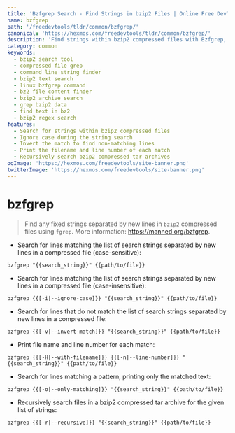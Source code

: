 ```yaml
---
title: 'Bzfgrep Search - Find Strings in bzip2 Files | Online Free DevTools by Hexmos'
name: bzfgrep
path: '/freedevtools/tldr/common/bzfgrep/'
canonical: 'https://hexmos.com/freedevtools/tldr/common/bzfgrep/'
description: 'Find strings within bzip2 compressed files with Bzfgrep, quickly locating specific content. An efficient command-line search tool. Free online tool, no registration required.'
category: common
keywords:
  - bzip2 search tool
  - compressed file grep
  - command line string finder
  - bzip2 text search
  - linux bzfgrep command
  - bz2 file content finder
  - bzip2 archive search
  - grep bzip2 data
  - find text in bz2
  - bzip2 regex search
features:
  - Search for strings within bzip2 compressed files
  - Ignore case during the string search
  - Invert the match to find non-matching lines
  - Print the filename and line number of each match
  - Recursively search bzip2 compressed tar archives
ogImage: 'https://hexmos.com/freedevtools/site-banner.png'
twitterImage: 'https://hexmos.com/freedevtools/site-banner.png'
---
```


# bzfgrep

> Find any fixed strings separated by new lines in `bzip2` compressed files using `fgrep`.
> More information: <https://manned.org/bzfgrep>.

- Search for lines matching the list of search strings separated by new lines in a compressed file (case-sensitive):

`bzfgrep "{{search_string}}" {{path/to/file}}`

- Search for lines matching the list of search strings separated by new lines in a compressed file (case-insensitive):

`bzfgrep {{[-i|--ignore-case]}} "{{search_string}}" {{path/to/file}}`

- Search for lines that do not match the list of search strings separated by new lines in a compressed file:

`bzfgrep {{[-v|--invert-match]}} "{{search_string}}" {{path/to/file}}`

- Print file name and line number for each match:

`bzfgrep {{[-H|--with-filename]}} {{[-n|--line-number]}} "{{search_string}}" {{path/to/file}}`

- Search for lines matching a pattern, printing only the matched text:

`bzfgrep {{[-o|--only-matching]}} "{{search_string}}" {{path/to/file}}`

- Recursively search files in a bzip2 compressed tar archive for the given list of strings:

`bzfgrep {{[-r|--recursive]}} "{{search_string}}" {{path/to/file}}`
